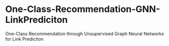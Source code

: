 # One-Class-Recommendation-GNN-LinkPrediciton
One-Class Recommendation through Unsupervised Graph Neural Networks for Link Prediction
